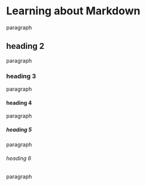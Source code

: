 # Learning about Markdown
paragraph
## heading 2
paragraph
### heading 3
paragraph
#### heading 4
paragraph
##### heading 5
paragraph
###### heading 6
paragraph
